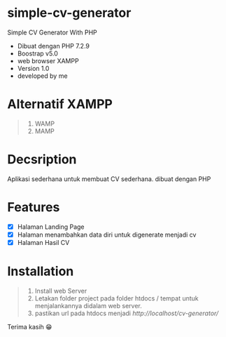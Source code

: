 # simple-cv-generator
Simple CV Generator With PHP

* Dibuat dengan PHP 7.2.9
* Boostrap v5.0
* web browser XAMPP
* Version 1.0
* developed by me

# Alternatif XAMPP
> 1. WAMP
> 2. MAMP

# Decsription
Aplikasi sederhana untuk membuat CV sederhana. dibuat dengan PHP

# Features
- [x] Halaman Landing Page
- [x] Halaman menambahkan data diri untuk digenerate menjadi cv
- [x] Halaman Hasil CV

# Installation
> 1. Install web Server
> 2. Letakan folder project pada folder htdocs / tempat untuk menjalankannya didalam web server.
> 4. pastikan url pada htdocs menjadi *http://localhost/cv-generator/*

Terima kasih 😁
